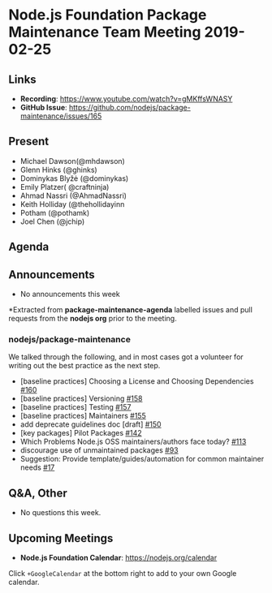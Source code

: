 # Node.js Foundation Package Maintenance Team Meeting 2019-02-25

## Links

* **Recording**: https://www.youtube.com/watch?v=gMKffsWNASY
* **GitHub Issue**: https://github.com/nodejs/package-maintenance/issues/165

## Present

* Michael Dawson(@mhdawson)
* Glenn Hinks (@ghinks)
* Dominykas Blyžė (@dominykas)
* Emily Platzer( @craftninja)
* Ahmad Nassri (@AhmadNassri) 
* Keith Holliday (@thehollidayinn
* Potham (@pothamk) 
* Joel Chen (@jchip)


## Agenda

## Announcements

* No announcements this week
 
*Extracted from **package-maintenance-agenda** labelled issues and pull requests from the **nodejs org** prior to the meeting.

### nodejs/package-maintenance

We talked through the following, and in most cases got a volunteer for writing out the best practice as the next step.

* \[baseline practices\] Choosing a License and Choosing Dependencies [#160](https://github.com/nodejs/package-maintenance/issues/160)
* \[baseline practices\] Versioning [#158](https://github.com/nodejs/package-maintenance/issues/158)
* \[baseline practices\] Testing [#157](https://github.com/nodejs/package-maintenance/issues/157)
* \[baseline practices\] Maintainers [#155](https://github.com/nodejs/package-maintenance/issues/155)
* add deprecate guidelines doc \[draft\] [#150](https://github.com/nodejs/package-maintenance/pull/150)
* \[key packages\] Pilot Packages [#142](https://github.com/nodejs/package-maintenance/issues/142)
* Which Problems Node.js OSS maintainers/authors face today? [#113](https://github.com/nodejs/package-maintenance/issues/113)
* discourage use of unmaintained packages [#93](https://github.com/nodejs/package-maintenance/issues/93)
* Suggestion: Provide template/guides/automation for common maintainer needs [#17](https://github.com/nodejs/package-maintenance/issues/17)

## Q&A, Other

* No questions this week.

## Upcoming Meetings

* **Node.js Foundation Calendar**: https://nodejs.org/calendar

Click `+GoogleCalendar` at the bottom right to add to your own Google calendar.


